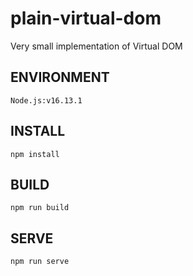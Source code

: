 # plain-virtual-dom
Very small implementation of Virtual DOM

## ENVIRONMENT
`Node.js:v16.13.1`

## INSTALL
`npm install`

## BUILD
`npm run build`

## SERVE
`npm run serve`
